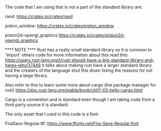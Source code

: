 The code that I am using that is not a part of the standard library are:

rand:
https://crates.io/crates/rand

piston_window:
https://crates.io/crates/piston_window

piston2d-opengl_graphics
https://crates.io/crates/piston2d-opengl_graphics


**** NOTE ****
Rust has a really small standard library so it is common to 'import' others code
for more information about this read this:
https://users.rust-lang.org/t/rust-should-have-a-big-standard-library-and-heres-why/37449
it talks about making rust have a larger standard library and the creaters of the
language shut this down listing the reasons for not having a large library.

Also refer to this to learn some more about cargo (the package manager for rust)
https://doc.rust-lang.org/stable/book/ch01-03-hello-cargo.html

Cargo is a convention and is standard even though I am taking code from a third party source
it is standard.

The only asset that I used in this code is a font:

FiraSans-Regular.ttf:
https://www.ffonts.net/Fira-Sans-Regular.font
